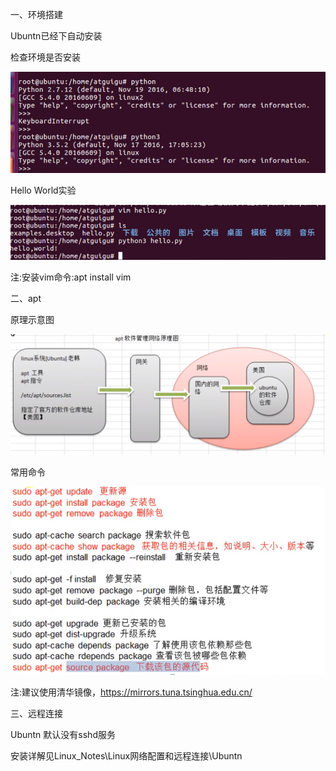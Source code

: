 一、环境搭建

Ubuntn已经下自动安装

检查环境是否安装

![001](001.png)

Hello World实验

![002](002.png)

注:安装vim命令:apt install vim

二、apt

原理示意图

![003](003.png)

常用命令

![004](004.png)

注:建议使用清华镜像，https://mirrors.tuna.tsinghua.edu.cn/

三、远程连接

Ubuntn 默认没有sshd服务

安装详解见Linux_Notes\Linux网络配置和远程连接\Ubuntn

